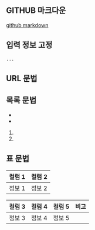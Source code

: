 ## GITHUB 마크다운
[github markdown](https://docs.github.com/ko/get-started/writing-on-github/getting-started-with-writing-and-formatting-on-github/basic-writing-and-formatting-syntax)

## 입력 정보 고정
```
...
```

## URL 문법
[]()

## 목록 문법
- 
- 

1.
2.

## 표 문법
| 컬럼 1 | 컬럼 2 |
| -- | -- |
| 정보 1 | 정보 2 |

| 컬럼 3 | 컬럼 4 | 컬럼 5 | 비고 |
| -- | -- | -- | -- |
| 정보 3 | 정보 4 | 정보 5 | |


